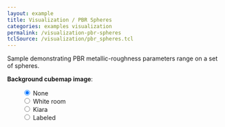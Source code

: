 ```yaml
---
layout: example
title: Visualization / PBR Spheres
categories: examples visualization
permalink: /visualization-pbr-spheres
tclSource: /visualization/pbr_spheres.tcl
---
```


Sample demonstrating PBR metallic-roughness parameters range on a set of spheres.

**Background cubemap image**:

<div class="btn-group" data-toggle="buttons" style="margin-left: 35px">
  <label class="btn btn-primary active">
    <input type="radio" name="options" id="occBlackId" checked> None
  </label>
  <br>
  <label class="btn btn-primary">
    <input type="radio" name="options" id="occWhiteRoomId"> White room
  </label>
  <br>
  <label class="btn btn-primary">
    <input type="radio" name="options" id="occKiaraId"> Kiara
  </label>
  <br>
  <label class="btn btn-primary">
    <input type="radio" name="options" id="occLabelsId"> Labeled
  </label>
</div>
<br>

<script>
document.getElementById ("occBlackId").onchange = function()
{
  if (this.checked) { DRAWEXE.terminalPasteScript ("vbackground -color BLACK"); }
}
document.getElementById ("occWhiteRoomId").onchange = function()
{
  if (this.checked)
  {
    DRAWEXE.terminalPasteScript ("jsupload {{site.baseurl}}/images/white_room_2k_cube.png\n");
    DRAWEXE.terminalPasteScript ("vbackground -cubemap white_room_2k_cube.png -invertedz\n");
  }
}
document.getElementById ("occKiaraId").onchange = function()
{
  if (this.checked)
  {
    DRAWEXE.terminalPasteScript ("jsupload {{site.baseurl}}/images/kiara_2k_cube.jpg\n");
    DRAWEXE.terminalPasteScript ("vbackground -cubemap kiara_2k_cube.jpg -invertedz\n");
  }
}
document.getElementById ("occLabelsId").onchange = function()
{
  if (this.checked)
  {
    DRAWEXE.terminalPasteScript ("jsupload {{site.baseurl}}/images/cubemap_labels.png\n");
    DRAWEXE.terminalPasteScript ("vbackground -cubemap cubemap_labels.png -invertedz\n");
  }
}
</script>
